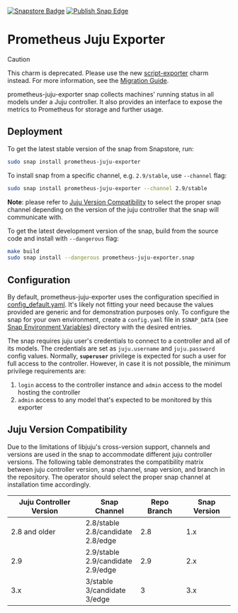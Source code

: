 [![Snapstore Badge](https://snapcraft.io/prometheus-juju-exporter/badge.svg)](https://snapcraft.io/prometheus-juju-exporter)
[![Publish Snap Edge](https://github.com/canonical/prometheus-juju-exporter/actions/workflows/release.yaml/badge.svg)](https://github.com/canonical/prometheus-juju-exporter/actions/workflows/release.yaml)

# Prometheus Juju Exporter

> [!CAUTION]
> This charm is deprecated. Please use the new [script-exporter](https://charmhub.io/script-exporter) charm instead. For more information, see the [Migration Guide](https://charmhub.io/prometheus-juju-exporter/docs/h-migration).
> 

prometheus-juju-exporter snap collects machines' running status in all models under a Juju controller. It also provides an interface to expose the metrics to Prometheus for storage and further usage.

## Deployment
To get the latest stable version of the snap from Snapstore, run:
```bash
sudo snap install prometheus-juju-exporter
```

To install snap from a specific channel, e.g. `2.9/stable`, use `--channel` flag:
```bash
sudo snap install prometheus-juju-exporter --channel 2.9/stable
```
**Note**: please refer to [Juju Version Compatibility](#juju-version-compatibility) to select the proper snap channel depending on the version of the juju controller that the snap will communicate with.

To get the latest development version of the snap, build from the source code and install with `--dangerous` flag:
```bash
make build
sudo snap install --dangerous prometheus-juju-exporter.snap
```

## Configuration
By default, prometheus-juju-exporter uses the configuration specified in [config_default.yaml](prometheus-juju-exporter/config_default.yaml). It's likely not fitting your need because the values provided are generic and for demonstration purposes only. To configure the snap for your own environment, create a `config.yaml` file in `$SNAP_DATA` (see [Snap Environment Variables](https://snapcraft.io/docs/environment-variables)) directory with the desired entries.

The snap requires juju user's credentials to connect to a controller and all of its models. The credentials are set as `juju.username` and `juju.password` config values. Normally, **`superuser`** privilege is expected for such a user for full access to the controller. However, in case it is not possible, the minimum privilege requirements are:
1. `login` access to the controller instance and `admin` access to the model hosting the controller
2. `admin` access to any model that's expected to be monitored by this exporter


## Juju Version Compatibility
Due to the limitations of libjuju's cross-version support, channels and versions are used in the snap to accommodate different juju controller versions. The following table demonstrates the compatibility matrix between juju controller version, snap channel, snap version, and branch in the repository. The operator should select the proper snap channel at installation time accordingly.

| Juju Controller Version | Snap Channel                              | Repo Branch | Snap Version |
|-------------------------|-------------------------------------------|-------------|--------------|
| 2.8 and older           | 2.8/stable<br/>2.8/candidate<br/>2.8/edge | 2.8         | 1.x          |
| 2.9                     | 2.9/stable<br/>2.9/candidate<br/>2.9/edge | 2.9         | 2.x          |
| 3.x                     | 3/stable<br/>3/candidate<br/>3/edge       | 3           | 3.x          |
